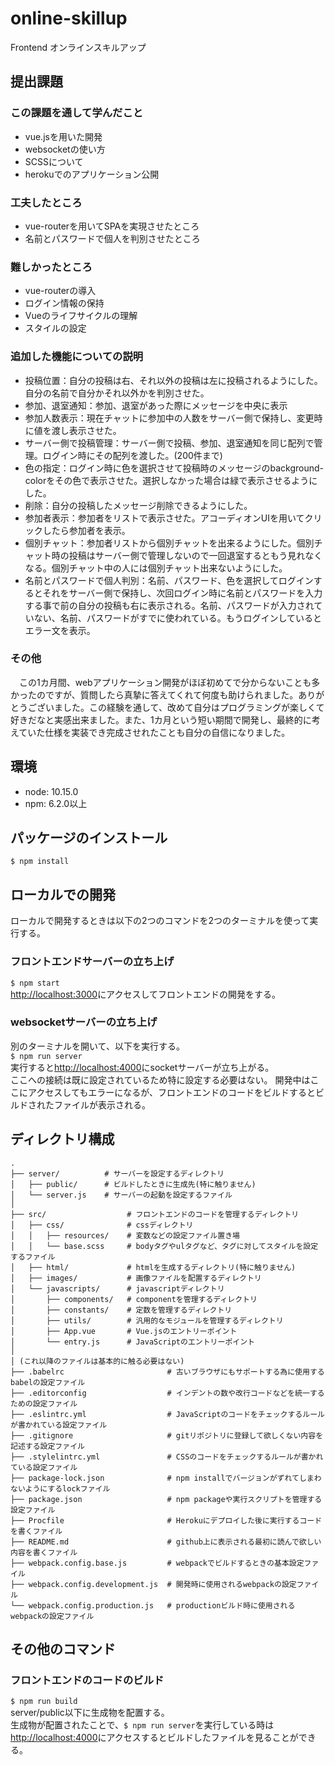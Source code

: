 # online-skillup

Frontend オンラインスキルアップ

## 提出課題

### この課題を通して学んだこと
+ vue.jsを用いた開発
+ websocketの使い方
+ SCSSについて
+ herokuでのアプリケーション公開

### 工夫したところ
+ vue-routerを用いてSPAを実現させたところ
+ 名前とパスワードで個人を判別させたところ

### 難しかったところ
+ vue-routerの導入
+ ログイン情報の保持
+ Vueのライフサイクルの理解
+ スタイルの設定

### 追加した機能についての説明
+ 投稿位置：自分の投稿は右、それ以外の投稿は左に投稿されるようにした。自分の名前で自分かそれ以外かを判別させた。
+ 参加、退室通知：参加、退室があった際にメッセージを中央に表示
+ 参加人数表示：現在チャットに参加中の人数をサーバー側で保持し、変更時に値を渡し表示させた。
+ サーバー側で投稿管理：サーバー側で投稿、参加、退室通知を同じ配列で管理。ログイン時にその配列を渡した。(200件まで)
+ 色の指定：ログイン時に色を選択させて投稿時のメッセージのbackground-colorをその色で表示させた。選択しなかった場合は緑で表示させるようにした。
+ 削除：自分の投稿したメッセージ削除できるようにした。
+ 参加者表示：参加者をリストで表示させた。アコーディオンUIを用いてクリックしたら参加者を表示。
+ 個別チャット：参加者リストから個別チャットを出来るようにした。個別チャット時の投稿はサーバー側で管理しないので一回退室するともう見れなくなる。個別チャット中の人には個別チャット出来ないようにした。
+ 名前とパスワードで個人判別：名前、パスワード、色を選択してログインするとそれをサーバー側で保持し、次回ログイン時に名前とパスワードを入力する事で前の自分の投稿も右に表示される。名前、パスワードが入力されていない、名前、パスワードがすでに使われている。もうログインしているとエラー文を表示。

### その他
　この1カ月間、webアプリケーション開発がほぼ初めてで分からないことも多かったのですが、質問したら真摯に答えてくれて何度も助けられました。ありがとうございました。この経験を通して、改めて自分はプログラミングが楽しくて好きだなと実感出来ました。また、1カ月という短い期間で開発し、最終的に考えていた仕様を実装でき完成させれたことも自分の自信になりました。

## 環境
+ node: 10.15.0
+ npm: 6.2.0以上

## パッケージのインストール
`$ npm install`

## ローカルでの開発
ローカルで開発するときは以下の2つのコマンドを2つのターミナルを使って実行する。

### フロントエンドサーバーの立ち上げ
`$ npm start`  
[http://localhost:3000](http://localhost:3000)にアクセスしてフロントエンドの開発をする。  

### websocketサーバーの立ち上げ
別のターミナルを開いて、以下を実行する。  
`$ npm run server`  
実行すると[http://localhost:4000](http://localhost:4000)にsocketサーバーが立ち上がる。  
ここへの接続は既に設定されているため特に設定する必要はない。
開発中はここにアクセスしてもエラーになるが、フロントエンドのコードをビルドするとビルドされたファイルが表示される。  

## ディレクトリ構成
```
.
├── server/          # サーバーを設定するディレクトリ
│   ├── public/      # ビルドしたときに生成先(特に触りません)
│   └── server.js    # サーバーの起動を設定するファイル
│
├── src/                  # フロントエンドのコードを管理するディレクトリ
│   ├── css/              # cssディレクトリ
│   │   ├── resources/    # 変数などの設定ファイル置き場
│   │   └── base.scss     # bodyタグやulタグなど、タグに対してスタイルを設定するファイル
│   ├── html/             # htmlを生成するディレクトリ(特に触りません)
│   ├── images/           # 画像ファイルを配置するディレクトリ
│   └── javascripts/      # javascriptディレクトリ
│       ├── components/   # componentを管理するディレクトリ
│       ├── constants/    # 定数を管理するディレクトリ
│       ├── utils/        # 汎用的なモジュールを管理するディレクトリ
│       ├── App.vue       # Vue.jsのエントリーポイント
│       └── entry.js      # JavaScriptのエントリーポイント
│
│ (これ以降のファイルは基本的に触る必要はない)
├── .babelrc                       # 古いブラウザにもサポートする為に使用するbabelの設定ファイル
├── .editorconfig                  # インデントの数や改行コードなどを統一するための設定ファイル
├── .eslintrc.yml                  # JavaScriptのコードをチェックするルールが書かれている設定ファイル
├── .gitignore                     # gitリポジトリに登録して欲しくない内容を記述する設定ファイル
├── .stylelintrc.yml               # CSSのコードをチェックするルールが書かれている設定ファイル
├── package-lock.json              # npm installでバージョンがずれてしまわないようにするlockファイル
├── package.json                   # npm packageや実行スクリプトを管理する設定ファイル
├── Procfile                       # Herokuにデプロイした後に実行するコードを書くファイル
├── README.md                      # github上に表示される最初に読んで欲しい内容を書くファイル
├── webpack.config.base.js         # webpackでビルドするときの基本設定ファイル
├── webpack.config.development.js  # 開発時に使用されるwebpackの設定ファイル
└── webpack.config.production.js   # productionビルド時に使用されるwebpackの設定ファイル
```

## その他のコマンド
### フロントエンドのコードのビルド
`$ npm run build`  
server/public以下に生成物を配置する。  
生成物が配置されたことで、`$ npm run server`を実行している時は[http://localhost:4000](http://localhost:4000)にアクセスするとビルドしたファイルを見ることができる。
